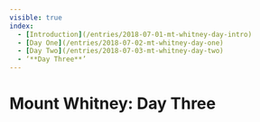 ```yaml
---
visible: true
index: 
  - [Introduction](/entries/2018-07-01-mt-whitney-day-intro)
  - [Day One](/entries/2018-07-02-mt-whitney-day-one)
  - [Day Two](/entries/2018-07-03-mt-whitney-day-two)
  - ‘**Day Three**’
---
```


# Mount Whitney: Day Three

